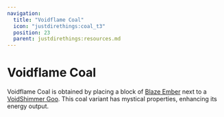```yaml
---
navigation:
  title: "Voidflame Coal"
  icon: "justdirethings:coal_t3"
  position: 23
  parent: justdirethings:resources.md
---
```


# Voidflame Coal

Voidflame Coal is obtained by placing a block of [Blaze Ember](./res_coal_t2.md) next to a [VoidShimmer Goo](./goo_tier3.md). This coal variant has mystical properties, enhancing its energy output.

